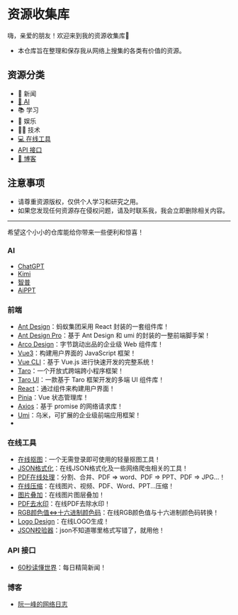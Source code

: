 # 资源收集库

嗨，亲爱的朋友！欢迎来到我的资源收集库🎉

  - 本仓库旨在整理和保存我从网络上搜集的各类有价值的资源。

## 资源分类

- 📄 新闻
- [🤖 AI](#ai)
- 📚 学习
- 🎉 娱乐
- 👨‍💻 技术
- [💻 在线工具](#util)
- [API 接口](#api)
- [🌟 博客](#blog)

## 注意事项
  - 请尊重资源版权，仅供个人学习和研究之用。
  - 如果您发现任何资源存在侵权问题，请及时联系我，我会立即删除相关内容。

---

希望这个小小的仓库能给你带来一些便利和惊喜！

<h3 id = 'ai'>AI</h3>

- [ChatGPT](https://chatgpt.com/auth/login)
- [Kimi](https://kimi.moonshot.cn/)
- [智普](https://chatglm.cn/main/alltoolsdetail?lang=zh)
- [AiPPT](https://www.aippt.cn/)

<h3 id = 'frontEnd'>前端</h3>

- [Ant Design](https://ant.design/index-cn)：蚂蚁集团采用 React 封装的一套组件库！
- [Ant Design Pro](https://pro.ant.design/zh-CN/)：基于 Ant Design 和 umi 的封装的一整前端脚手架！
- [Arco Design](https://arco.design/)：字节跳动出品的企业级 Web 组件库！
- [Vue3](https://cn.vuejs.org/)：构建用户界面的 JavaScript 框架！
- [Vue CLI](https://cli.vuejs.org/zh/)：基于 Vue.js 进行快速开发的完整系统！
- [Taro](https://taro-docs.jd.com/docs/)：一个开放式跨端跨小程序框架！
- [Taro UI](https://taro-ui.jd.com/#/docs/introduction)：一款基于 Taro 框架开发的多端 UI 组件库！
- [React](https://zh-hans.react.dev/)：通过组件来构建用户界面！
- [Pinia](https://pinia.vuejs.org/getting-started.html)：Vue 状态管理库！
- [Axios](https://axios-http.com/zh/docs/intro)：基于 promise 的网络请求库！
- [Umi](https://umijs.org/)：乌米，可扩展的企业级前端应用框架！
- 

<h3 id = 'util'>在线工具</h3>

- [在线抠图](https://www.remove.bg/zh)：一个无需登录即可使用的轻量抠图工具！
- [JSON格式化](https://www.spidertools.cn/#/formatJSON)：在线JSON格式化及一些网络爬虫相关的工具！
- [PDF在线处理](https://www.ilovepdf.com/)：分割、合并、PDF => word、PDF => PPT、PDF => JPG...！
- [在线压缩](https://yasuo.xunjiepdf.com/)：在线图片、视频、PDF、Word、PPT...压缩！
- [图片叠加](https://www.wqtool.com/imgoverlay)：在线图片图层叠加！
- [PDF去水印](https://www.wdku.net/PDFWatermark)：在线PDF去除水印！
- [RGB颜色值<=>十六进制颜色码](https://www.sioe.cn/yingyong/yanse-rgb-16/)：在线RGB颜色值与十六进制颜色码转换！
- [Logo Design](https://www.brandcrowd.com/)：在线LOGO生成！
- [JSON校验器](https://jsonlint.com/)：json不知道哪里格式写错了，就用他！

<h3 id = 'api'>API 接口</h3>

- [60秒读懂世界](https://60s.lylme.com/)：每日精简新闻！

<h3 id = 'blog'>博客</h3>

- [阮一峰的网络日志](https://www.ruanyifeng.com/blog/)
